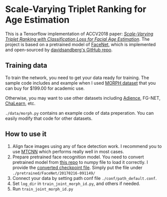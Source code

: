 # Scale-Varying Triplet Ranking for Age Estimation
This is a Tensorflow implementation of ACCV2018 paper: [_Scale-Varying Triplet Ranking with
Classification Loss for Facial Age Estimation_](https://sgvr.kaist.ac.kr/publication/accv2018-age-estimation/).
The project is based on a pretrained model of [FaceNet](http://arxiv.org/abs/1503.03832), 
which is implemented and open-sourced by [davidsandberg's GitHub repo](https://github.com/davidsandberg/facenet).

## Training data
To train the network, you need to get your data ready for training.
The sample code includes and example when I used 
[MORPH dataset](https://ebill.uncw.edu/C20231_ustores/web/classic/store_main.jsp?STOREID=4)
that you can buy for $199.00 for academic use.

Otherwise, you may want to use other datasets including 
[Adience](https://talhassner.github.io/home/projects/Adience/Adience-data.html),
FG-NET, [ChaLearn](http://chalearnlap.cvc.uab.es/), etc.

`./data/morph.py` contains an example code of data preperation. You can easily
modify that code for other datasets.

## How to use it
1. Align face images using any of face detection work. I recommend you to use
[MTCNN](https://github.com/AITTSMD/MTCNN-Tensorflow) which performs really well
in most cases.
2. Prepare pretrained face recognition model. You need to convert pretrained model from
[this repo](https://github.com/davidsandberg/facenet) to numpy file to load it correctly.
I provide the [converted checkpoint file](http://sglab.kaist.ac.kr/~wbim/paper/accv2018-age-estimation/model-20170216-091149.ckpt-250000.npy).
Simply put the file under `./pretrained/FaceNet/20170216-091149/`
3. Connect your data by setting path conf file `./conf/path_default.conf`.
4. Set `log_dir` in `train_joint_morph_id.py`, and others if needed.
5. Run `train_joint_morph_id.py`

